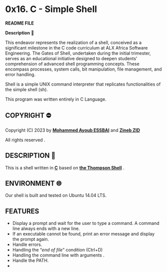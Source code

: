 # 0x16. C - Simple Shell 

**README FILE**
 
 **Description** :pencil:

 This endeavor represents the realization of a shell, conceived as a significant milestone in the C code curriculum at ALX Africa Software Engineering. The Gates of Shell, undertaken during the initial trimester, serves as an educational initiative designed to deepen students' comprehension of advanced shell programming concepts. These encompass processes, system calls, bit manipulation, file management, and error handling.

 Shell is a simple UNIX command interpreter that replicates functionalities of the simple shell (sh).

This program was written entirely in C Language.

## COPYRIGHT :no_entry:

Copyright (C) 2023 by [**Mohammed Ayoub ESSBAI**](https://github.com/ayoub22222222) and [**Zineb ZID**](https://github.com/Zinebb12)

All rights reserved . 

## DESCRIPTION :book:

This is a shell written in [**C**](https://en.wikipedia.org/wiki/C_(programming_language)) based on [**the Thompson Shell**](https://en.wikipedia.org/wiki/Thompson_shell) . 

## ENVIRONMENT :globe_with_meridians:

Our shell is built and tested on Ubuntu 14.04 LTS.

## FEATURES

  - Display a prompt and wait for the user to type a command. A command line always ends with a new line.
  - If an executable cannot be found, print an error message and display the prompt again.
  - Handle errors.
  - Handling the “*end of file*” condition (Ctrl+D)
  - Handling the command line with arguments .
  - Handle the PATH.
  - 